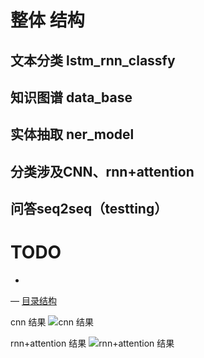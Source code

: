 # 整体 结构

## 文本分类 lstm_rnn_classfy
## 知识图谱 data_base
## 实体抽取 ner_model

## 分类涉及CNN、rnn+attention

## 问答seq2seq（testting）

# TODO
- 

— [目录结构](tree_project.MD)

cnn 结果
![cnn 结果](https://github.com/baituhuangyu/medicalKnowledgeDatabase/blob/master/news_39/lstm_rnn_classfy/cnn_test_acc.png) 


rnn+attention 结果
![rnn+attention 结果](https://github.com/baituhuangyu/medicalKnowledgeDatabase/blob/master/news_39/lstm_rnn_classfy/rnn_attention_test_acc.png) 
